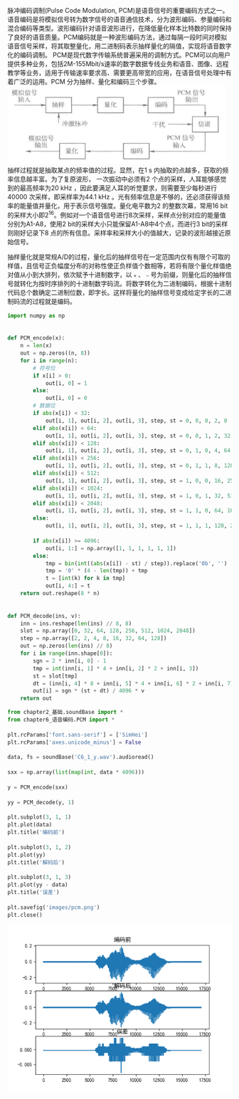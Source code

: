 脉冲编码调制(Pulse Code Modulation, PCM)是语音信号的重要编码方式之一。语音编码是将模拟信号转为数字信号的语音通信技术，分为波形编码、参量编码和混合编码等类型。波形编码针对语音波形进行，在降低量化样本比特数的同时保持了良好的语音质量。PCM编码就是一种波形编码方法，通过每隔一段时间对模拟语音信号采样，将其取整量化，用二进制码表示抽样量化的隔值，实现将语音数字化的编码调制。
PCM是现代数字传输系统普遍采用的调制方式。PCM可以向用户提供多种业务，包括2M-155Mbit/s速率的数字数据专线业务和语音、图像、远程教学等业务，适用于传输速率要求高、需要更高带宽的应用，在语音信号处理中有着广泛的运用。PCM 分为抽样、量化和编码三个步骤。
![PCM](images/PCM流程.png)
抽样过程就是抽取某点的频率值的过程。显然，在1 s 内抽取的点越多，获取的频率信息越丰富。为了复原波形， 一次振动中必须有2 个点的采样，人耳能够感觉到的最高频率为20 kHz ，因此要满足人耳的听觉要求，则需要至少每秒进行40000 次采样，即采样率为44.1 kHz 。光有频率信息是不够的，还必须获得该频率的能量值并量化，用于表示信号强度。量化电平数为2 的整数次幕，常用16 bit 的采样大小即$2^{16}$。例如对一个语音信号进行8次采样，采样点分别对应的能量值分别为A1-A8，使用2 bit的采样大小只能保留A1-A8中4个点，而进行3 bit的采样则刚好记录下8 点的所有信息。采样率和采样大小的值越大，记录的波形越接近原始信号。

抽样量化就是常规A/D的过程，量化后的抽样信号在一定范围内仅有有限个可取的样值，且信号正负幅度分布的对称性使正负样值个数相等，若将有限个量化样值绝对值从小到大排列，依次赋予十进制数字，以﹢、﹣号为前缀，则量化后的抽样信号就转化为按时序排列的十进制数字码流。将数字转化为二进制编码，根据十进制代码总个数确定二进制位数，即字长。这样将量化的抽样信号变成给定字长的二进制码流的过程就是编码。

~~~py
import numpy as np


def PCM_encode(x):
    n = len(x)
    out = np.zeros((n, 8))
    for i in range(n):
        # 符号位
        if x[i] > 0:
            out[i, 0] = 1
        else:
            out[i, 0] = 0
        # 数据位
        if abs(x[i]) < 32:
            out[i, 1], out[i, 2], out[i, 3], step, st = 0, 0, 0, 2, 0
        elif abs(x[i]) < 64:
            out[i, 1], out[i, 2], out[i, 3], step, st = 0, 0, 1, 2, 32
        elif abs(x[i]) < 128:
            out[i, 1], out[i, 2], out[i, 3], step, st = 0, 1, 0, 4, 64
        elif abs(x[i]) < 256:
            out[i, 1], out[i, 2], out[i, 3], step, st = 0, 1, 1, 8, 128
        elif abs(x[i]) < 512:
            out[i, 1], out[i, 2], out[i, 3], step, st = 1, 0, 0, 16, 256
        elif abs(x[i]) < 1024:
            out[i, 1], out[i, 2], out[i, 3], step, st = 1, 0, 1, 32, 512
        elif abs(x[i]) < 2048:
            out[i, 1], out[i, 2], out[i, 3], step, st = 1, 1, 0, 64, 1024
        else:
            out[i, 1], out[i, 2], out[i, 3], step, st = 1, 1, 1, 128, 2048

        if abs(x[i]) >= 4096:
            out[i, 1:] = np.array([1, 1, 1, 1, 1, 1])
        else:
            tmp = bin(int((abs(x[i]) - st) / step)).replace('0b', '')
            tmp = '0' * (4 - len(tmp)) + tmp
            t = [int(k) for k in tmp]
            out[i, 4:] = t
    return out.reshape(8 * n)


def PCM_decode(ins, v):
    inn = ins.reshape(len(ins) // 8, 8)
    slot = np.array([0, 32, 64, 128, 256, 512, 1024, 2048])
    step = np.array([2, 2, 4, 8, 16, 32, 64, 128])
    out = np.zeros(len(ins) // 8)
    for i in range(inn.shape[0]):
        sgn = 2 * inn[i, 0] - 1
        tmp = int(inn[i, 1] * 4 + inn[i, 2] * 2 + inn[i, 3])
        st = slot[tmp]
        dt = (inn[i, 4] * 8 + inn[i, 5] * 4 + inn[i, 6] * 2 + inn[i, 7]) * step[tmp] + 0.5 * step[tmp]
        out[i] = sgn * (st + dt) / 4096 * v
    return out

~~~

~~~py
from chapter2_基础.soundBase import *
from chapter6_语音编码.PCM import *

plt.rcParams['font.sans-serif'] = ['SimHei']
plt.rcParams['axes.unicode_minus'] = False

data, fs = soundBase('C6_1_y.wav').audioread()

sxx = np.array(list(map(int, data * 4096)))

y = PCM_encode(sxx)

yy = PCM_decode(y, 1)

plt.subplot(3, 1, 1)
plt.plot(data)
plt.title('编码前')

plt.subplot(3, 1, 2)
plt.plot(yy)
plt.title('解码后')

plt.subplot(3, 1, 3)
plt.plot(yy - data)
plt.title('误差')

plt.savefig('images/pcm.png')
plt.close()

~~~

![pcm](images/pcm.png)
